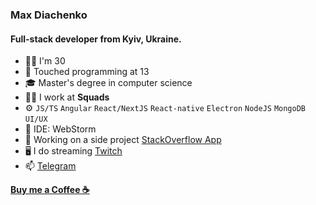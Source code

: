 ### Max Diachenko

#### Full-stack developer from Kyiv, Ukraine.

- 🧔‍♂️ I'm 30
- 👶 Touched programming at 13
- 🎓 Master's degree in computer science 
- 👨‍💻 I work at **Squads**
- ⚙️ `JS/TS` `Angular` `React/NextJS` `React-native` `Electron` `NodeJS` `MongoDB` `UI/UX`
- 📝 IDE: WebStorm
- 🚀 Working on a side project [StackOverflow App](https://github.com/Maqsim/stackoverflow-app)
- 🖥 I do streaming [Twitch](https://twitch.com/jott1)
- 📫 [Telegram](http://t.me/max_diachenko)

**[Buy me a Coffee ☕️](https://www.buymeacoffee.com/maxdiachenko)**
